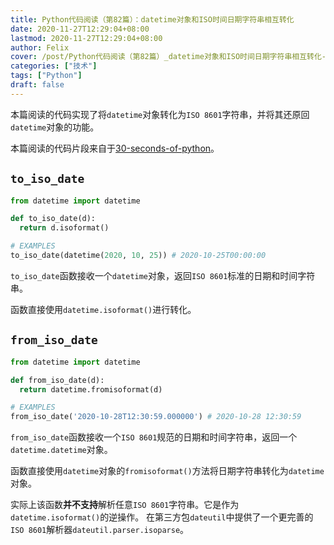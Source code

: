 ```yaml
---
title: Python代码阅读（第82篇）：datetime对象和ISO时间日期字符串相互转化
date: 2020-11-27T12:29:04+08:00
lastmod: 2020-11-27T12:29:04+08:00
author: Felix
cover: /post/Python代码阅读（第82篇）_datetime对象和ISO时间日期字符串相互转化-cover.jpg
categories: ["技术"]
tags: ["Python"]
draft: false
---
```


本篇阅读的代码实现了将`datetime`对象转化为`ISO 8601`字符串，并将其还原回`datetime`对象的功能。

本篇阅读的代码片段来自于[30-seconds-of-python](https://github.com/30-seconds/30-seconds-of-python)。

<!--more-->

## `to_iso_date`

```py
from datetime import datetime

def to_iso_date(d):
  return d.isoformat()

# EXAMPLES
to_iso_date(datetime(2020, 10, 25)) # 2020-10-25T00:00:00
```

`to_iso_date`函数接收一个`datetime`对象，返回`ISO 8601`标准的日期和时间字符串。

函数直接使用`datetime.isoformat()`进行转化。

## `from_iso_date`

```python
from datetime import datetime

def from_iso_date(d):
  return datetime.fromisoformat(d)

# EXAMPLES
from_iso_date('2020-10-28T12:30:59.000000') # 2020-10-28 12:30:59
```

`from_iso_date`函数接收一个`ISO 8601`规范的日期和时间字符串，返回一个`datetime.datetime`对象。

函数直接使用`datetime`对象的`fromisoformat()`方法将日期字符串转化为`datetime`对象。

实际上该函数**并不支持**解析任意`ISO 8601`字符串。它是作为`datetime.isoformat()`的逆操作。 在第三方包`dateutil`中提供了一个更完善的`ISO 8601`解析器`dateutil.parser.isoparse`。
